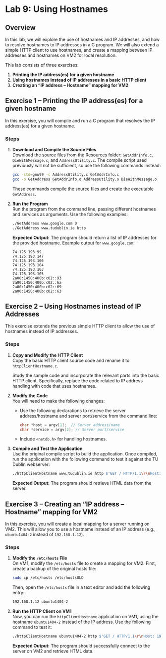 # Lab 9: Using Hostnames

## Overview

In this lab, we will explore the use of hostnames and IP addresses, and how to resolve hostnames to IP addresses in a C program. We will also extend a simple HTTP client to use hostnames, and create a mapping between IP addresses and hostnames on VM2 for local resolution.

This lab consists of three exercises:

1. **Printing the IP address(es) for a given hostname**  
2. **Using hostnames instead of IP addresses in a basic HTTP client**  
3. **Creating an “IP address – Hostname” mapping for VM2**

## Exercise 1 – Printing the IP address(es) for a given hostname

In this exercise, you will compile and run a C program that resolves the IP address(es) for a given hostname.

### Steps

1. **Download and Compile the Source Files**  
   Download the source files from the Resources folder: `GetAddrInfo.c`, `DieWithMessage.c`, and `AddressUtility.c`. The compile script used previously will not be sufficient, so use the following commands instead:

   ```bash
   gcc -std=gnu99 -c AddressUtility.c GetAddrInfo.c
   gcc -o GetAddress GetAddrInfo.o AddressUtility.o DieWithMessage.o
   ```

   These commands compile the source files and create the executable `GetAddress`.

2. **Run the Program**  
   Run the program from the command line, passing different hostnames and services as arguments. Use the following examples:

   ```bash
   ./GetAddress www.google.com 0
   ./GetAddress www.tudublin.ie http
   ```

   **Expected Output:**
   The program should return a list of IP addresses for the provided hostname. Example output for `www.google.com`:

   ```
   74.125.193.99
   74.125.193.147
   74.125.193.106
   74.125.193.104
   74.125.193.103
   74.125.193.105
   2a00:1450:400b:c02::93
   2a00:1450:400b:c02::6a
   2a00:1450:400b:c02::69
   2a00:1450:400b:c02::63
   ```

## Exercise 2 – Using Hostnames instead of IP Addresses

This exercise extends the previous simple HTTP client to allow the use of hostnames instead of IP addresses.

### Steps

1. **Copy and Modify the HTTP Client**  
   Copy the basic HTTP client source code and rename it to `httpClientHostname.c`.

   Study the sample code and incorporate the relevant parts into the basic HTTP client. Specifically, replace the code related to IP address handling with code that uses hostnames.

2. **Modify the Code**  
   You will need to make the following changes:
   - Use the following declarations to retrieve the server address/hostname and server port/service from the command line:

     ```c
     char *host = argv[1];  // Server address/name
     char *service = argv[2]; // Server port/service
     ```

   - Include `<netdb.h>` for handling hostnames.

3. **Compile and Test the Application**  
   Use the original compile script to build the application. Once compiled, run the application with the following command to test it against the TU Dublin webserver:

   ```bash
   ./httpClientHostname www.tudublin.ie http $'GET / HTTP/1.1\r\nHost: www.tudublin.ie\r\n\r\n'
   ```

   **Expected Output:**
   The program should retrieve HTML data from the server.

## Exercise 3 – Creating an “IP address – Hostname” mapping for VM2

In this exercise, you will create a local mapping for a server running on VM2. This will allow you to use a hostname instead of an IP address (e.g., `ubuntu1404-2` instead of `192.168.1.12`).

### Steps

1. **Modify the `/etc/hosts` File**  
   On VM1, modify the `/etc/hosts` file to create a mapping for VM2. First, create a backup of the original hosts file:

   ```bash
   sudo cp /etc/hosts /etc/hostsOLD
   ```

   Then, open the `/etc/hosts` file in a text editor and add the following entry:

   ```bash
   192.168.1.12 ubuntu1404-2
   ```

2. **Run the HTTP Client on VM1**  
   Now, you can run the `httpClientHostname` application on VM1, using the hostname `ubuntu1404-2` instead of the IP address. Use the following command to test it:

   ```bash
   ./httpClientHostname ubuntu1404-2 http $'GET / HTTP/1.1\r\nHost: 192.168.1.12\r\n\r\n'
   ```

   **Expected Output:**
   The program should successfully connect to the server on VM2 and retrieve HTML data.